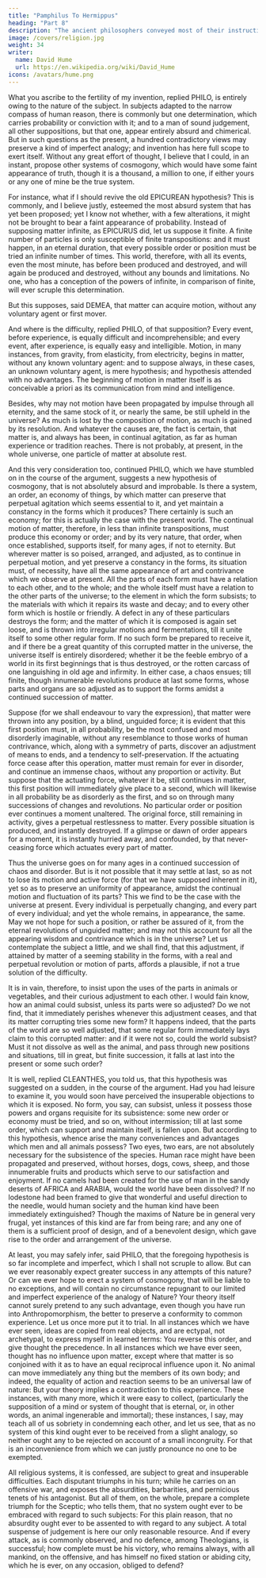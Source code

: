 ```yaml
---
title: "Pamphilus To Hermippus"
heading: "Part 8"
description: "The ancient philosophers conveyed most of their instruction in the form of dialogue. But dialogues have been little practised in later ages and have seldom succeeded when attempted"
image: /covers/religion.jpg
weight: 34
writer:
  name: David Hume
  url: https://en.wikipedia.org/wiki/David_Hume
icons: /avatars/hume.png
--- 
```



What you ascribe to the fertility of my invention, replied PHILO, is entirely owing to the nature of the subject. In subjects adapted to the narrow compass of human reason, there is commonly but one determination, which carries probability or conviction with it; and to a man of sound judgement, all other suppositions, but that one, appear entirely absurd and chimerical. But in such questions as the present, a hundred contradictory views may preserve a kind of imperfect analogy; and invention has here full scope to exert itself. Without any great effort of thought, I believe that I could, in an instant, propose other systems of cosmogony, which would have some faint appearance of truth, though it is a thousand, a million to one, if either yours or any one of mine be the true system.

For instance, what if I should revive the old EPICUREAN hypothesis? This is commonly, and I believe justly, esteemed the most absurd system that has yet been proposed; yet I know not whether, with a few alterations, it might not be brought to bear a faint appearance of probability. Instead of supposing matter infinite, as EPICURUS did, let us suppose it finite. A finite number of particles is only susceptible of finite transpositions: and it must happen, in an eternal duration, that every possible order or position must be tried an infinite number of times. This world, therefore, with all its events, even the most minute, has before been produced and destroyed, and will again be produced and destroyed, without any bounds and limitations. No one, who has a conception of the powers of infinite, in comparison of finite, will ever scruple this determination.

But this supposes, said DEMEA, that matter can acquire motion, without any voluntary agent or first mover.

And where is the difficulty, replied PHILO, of that supposition? Every event, before experience, is equally difficult and incomprehensible; and every event, after experience, is equally easy and intelligible. Motion, in many instances, from gravity, from elasticity, from electricity, begins in matter, without any known voluntary agent: and to suppose always, in these cases, an unknown voluntary agent, is mere hypothesis; and hypothesis attended with no advantages. The beginning of motion in matter itself is as conceivable a priori as its communication from mind and intelligence.

Besides, why may not motion have been propagated by impulse through all eternity, and the same stock of it, or nearly the same, be still upheld in the universe? As much is lost by the composition of motion, as much is gained by its resolution. And whatever the causes are, the fact is certain, that matter is, and always has been, in continual agitation, as far as human experience or tradition reaches. There is not probably, at present, in the whole universe, one particle of matter at absolute rest.

And this very consideration too, continued PHILO, which we have stumbled on in the course of the argument, suggests a new hypothesis of cosmogony, that is not absolutely absurd and improbable. Is there a system, an order, an economy of things, by which matter can preserve that perpetual agitation which seems essential to it, and yet maintain a constancy in the forms which it produces? There certainly is such an economy; for this is actually the case with the present world. The continual motion of matter, therefore, in less than infinite transpositions, must produce this economy or order; and by its very nature, that order, when once established, supports itself, for many ages, if not to eternity. But wherever matter is so poised, arranged, and adjusted, as to continue in perpetual motion, and yet preserve a constancy in the forms, its situation must, of necessity, have all the same appearance of art and contrivance which we observe at present. All the parts of each form must have a relation to each other, and to the whole; and the whole itself must have a relation to the other parts of the universe; to the element in which the form subsists; to the materials with which it repairs its waste and decay; and to every other form which is hostile or friendly. A defect in any of these particulars destroys the form; and the matter of which it is composed is again set loose, and is thrown into irregular motions and fermentations, till it unite itself to some other regular form. If no such form be prepared to receive it, and if there be a great quantity of this corrupted matter in the universe, the universe itself is entirely disordered; whether it be the feeble embryo of a world in its first beginnings that is thus destroyed, or the rotten carcass of one languishing in old age and infirmity. In either case, a chaos ensues; till finite, though innumerable revolutions produce at last some forms, whose parts and organs are so adjusted as to support the forms amidst a continued succession of matter.

Suppose (for we shall endeavour to vary the expression), that matter were thrown into any position, by a blind, unguided force; it is evident that this first position must, in all probability, be the most confused and most disorderly imaginable, without any resemblance to those works of human contrivance, which, along with a symmetry of parts, discover an adjustment of means to ends, and a tendency to self-preservation. If the actuating force cease after this operation, matter must remain for ever in disorder, and continue an immense chaos, without any proportion or activity. But suppose that the actuating force, whatever it be, still continues in matter, this first position will immediately give place to a second, which will likewise in all probability be as disorderly as the first, and so on through many successions of changes and revolutions. No particular order or position ever continues a moment unaltered. The original force, still remaining in activity, gives a perpetual restlessness to matter. Every possible situation is produced, and instantly destroyed. If a glimpse or dawn of order appears for a moment, it is instantly hurried away, and confounded, by that never-ceasing force which actuates every part of matter.

Thus the universe goes on for many ages in a continued succession of chaos and disorder. But is it not possible that it may settle at last, so as not to lose its motion and active force (for that we have supposed inherent in it), yet so as to preserve an uniformity of appearance, amidst the continual motion and fluctuation of its parts? This we find to be the case with the universe at present. Every individual is perpetually changing, and every part of every individual; and yet the whole remains, in appearance, the same. May we not hope for such a position, or rather be assured of it, from the eternal revolutions of unguided matter; and may not this account for all the appearing wisdom and contrivance which is in the universe? Let us contemplate the subject a little, and we shall find, that this adjustment, if attained by matter of a seeming stability in the forms, with a real and perpetual revolution or motion of parts, affords a plausible, if not a true solution of the difficulty.

It is in vain, therefore, to insist upon the uses of the parts in animals or vegetables, and their curious adjustment to each other. I would fain know, how an animal could subsist, unless its parts were so adjusted? Do we not find, that it immediately perishes whenever this adjustment ceases, and that its matter corrupting tries some new form? It happens indeed, that the parts of the world are so well adjusted, that some regular form immediately lays claim to this corrupted matter: and if it were not so, could the world subsist? Must it not dissolve as well as the animal, and pass through new positions and situations, till in great, but finite succession, it falls at last into the present or some such order?

It is well, replied CLEANTHES, you told us, that this hypothesis was suggested on a sudden, in the course of the argument. Had you had leisure to examine it, you would soon have perceived the insuperable objections to which it is exposed. No form, you say, can subsist, unless it possess those powers and organs requisite for its subsistence: some new order or economy must be tried, and so on, without intermission; till at last some order, which can support and maintain itself, is fallen upon. But according to this hypothesis, whence arise the many conveniences and advantages which men and all animals possess? Two eyes, two ears, are not absolutely necessary for the subsistence of the species. Human race might have been propagated and preserved, without horses, dogs, cows, sheep, and those innumerable fruits and products which serve to our satisfaction and enjoyment. If no camels had been created for the use of man in the sandy deserts of AFRICA and ARABIA, would the world have been dissolved? If no lodestone had been framed to give that wonderful and useful direction to the needle, would human society and the human kind have been immediately extinguished? Though the maxims of Nature be in general very frugal, yet instances of this kind are far from being rare; and any one of them is a sufficient proof of design, and of a benevolent design, which gave rise to the order and arrangement of the universe.

At least, you may safely infer, said PHILO, that the foregoing hypothesis is so far incomplete and imperfect, which I shall not scruple to allow. But can we ever reasonably expect greater success in any attempts of this nature? Or can we ever hope to erect a system of cosmogony, that will be liable to no exceptions, and will contain no circumstance repugnant to our limited and imperfect experience of the analogy of Nature? Your theory itself cannot surely pretend to any such advantage, even though you have run into Anthropomorphism, the better to preserve a conformity to common experience. Let us once more put it to trial. In all instances which we have ever seen, ideas are copied from real objects, and are ectypal, not archetypal, to express myself in learned terms: You reverse this order, and give thought the precedence. In all instances which we have ever seen, thought has no influence upon matter, except where that matter is so conjoined with it as to have an equal reciprocal influence upon it. No animal can move immediately any thing but the members of its own body; and indeed, the equality of action and reaction seems to be an universal law of nature: But your theory implies a contradiction to this experience. These instances, with many more, which it were easy to collect, (particularly the supposition of a mind or system of thought that is eternal, or, in other words, an animal ingenerable and immortal); these instances, I say, may teach all of us sobriety in condemning each other, and let us see, that as no system of this kind ought ever to be received from a slight analogy, so neither ought any to be rejected on account of a small incongruity. For that is an inconvenience from which we can justly pronounce no one to be exempted.

All religious systems, it is confessed, are subject to great and insuperable difficulties. Each disputant triumphs in his turn; while he carries on an offensive war, and exposes the absurdities, barbarities, and pernicious tenets of his antagonist. But all of them, on the whole, prepare a complete triumph for the Sceptic; who tells them, that no system ought ever to be embraced with regard to such subjects: For this plain reason, that no absurdity ought ever to be assented to with regard to any subject. A total suspense of judgement is here our only reasonable resource. And if every attack, as is commonly observed, and no defence, among Theologians, is successful; how complete must be his victory, who remains always, with all mankind, on the offensive, and has himself no fixed station or abiding city, which he is ever, on any occasion, obliged to defend?








